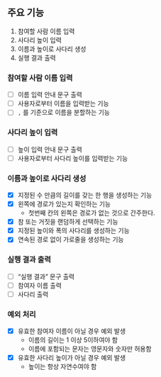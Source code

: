 ## 주요 기능

1. 참여할 사람 이름 입력
2. 사다리 높이 입력
3. 이름과 높이로 사다리 생성
4. 실행 결과 출력

### 참여할 사람 이름 입력

- [ ] 이름 입력 안내 문구 출력
- [ ] 사용자로부터 이름을 입력받는 기능
- [ ] `,` 를 기준으로 이름을 분할하는 기능

### 사다리 높이 입력

- [ ] 높이 입력 안내 문구 출력
- [ ] 사용자로부터 사다리 높이를 입력받는 기능

### 이름과 높이로 사다리 생성
- [x] 지정된 수 만큼의 길이를 갖는 한 행을 생성하는 기능
- [x] 왼쪽에 경로가 있는지 확인하는 기능
  - 첫번째 칸의 왼쪽은 경로가 없는 것으로 간주한다.
- [x] 참 또는 거짓을 랜덤하게 선택하는 기능
- [x] 지정된 높이와 폭의 사다리를 생성하는 기능
- [x] 연속된 경로 없이 가로줄을 생성하는 기능

### 실행 결과 출력

- [ ] “실행 결과” 문구 출력
- [ ] 참여자 이름 출력
- [ ] 사다리 출력

### 예외 처리

- [x] 유효한 참여자 이름이 아닐 경우 예외 발생
    - 이름의 길이는 1 이상 5이하여야 함
    - 이름에 포함되는 문자는 영문자와 숫자만 허용함
- [x] 유효한 사다리 높이가 아닐 경우 예외 발생
    - 높이는 항상 자연수여야 함